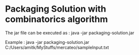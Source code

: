 # Packaging Solution with combinatorics algorithm

The jar file can be executed as : java -jar packaging-solution.jar <PATH-TO-INPUT-FILE>

Example : java -jar packaging-solution.jar C:/Users/amitk/MyStuffs/mercateo/sampleInput.txt